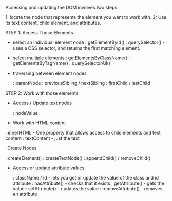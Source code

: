 Accessing and updating the DOM involves two steps:

1: locate the node that represents the element you want to work with.
2: Use its text content, child element, and attributes.

STEP 1: Access Those Elements

- select an individual element node
  : getElementById()
  : querySelector() - uses a CSS selector, and returns the first matching element.

- select multiple elements
  : getElementsByClassName()
  : getElementsByTagName()
  : querySelectorAll()

- traversing between element nodes

  : parentNode
  : previousSibling / nextSibling
  : firstChild / lastChild

STEP 2: Work with those elements

- Access / Update text nodes

  : nodeValue

- Work with HTML content

 : innerHTML - One property that allows access to child elements and text content
 : textContent - just the text

-Create Nodes

  : createElement()
  : createTextNode()
  : appendChild() / removeChild()

- Access or update attribute values

  : className / id - lets you get or update the value of the class and id attribute
  : hasAttribute() - checks that it exists
  : getAttribute() - gets the value
  : setAttribute() - updates the value
  : removeAttribute() - removes an attribute


